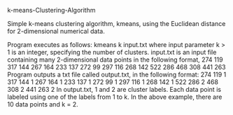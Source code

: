 k-means-Clustering-Algorithm

Simple k-means clustering algorithm, kmeans, using the Euclidean distance for 2-dimensional numerical data.

Program executes as follows:
kmeans k input.txt
where input parameter k > 1 is an integer, specifying the number of clusters. 
input.txt is an input file containing many 2-dimensional data points in the following format,
            274   119
            317   144
            267   164
            233   137
            272   99
            297   116
            268   142
            522   286
            468   308
            441   263
Program outputs a txt file called output.txt, in the following format:
            274   119   1
            317   144   1
            267   164   1
            233   137   1
            272   99    1
            297   116   1
            268   142   1
            522   286   2
            468   308   2
            441   263   2
In output.txt, 1 and 2 are cluster labels. Each data point is labeled using one of the labels from 1 to k. In the above example, there are 10 data points and k = 2.
